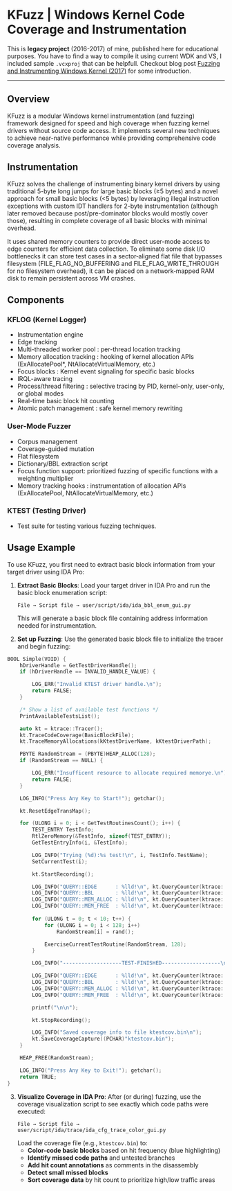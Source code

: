 # KFuzz | Windows Kernel Code Coverage and Instrumentation

This is **legacy project** (2016-2017) of mine, published here for educational purposes. You have to find a way to compile it using current WDK and VS, I included sample `.vcxproj` that can be helpfull. Checkout blog post [Fuzzing and Instrumenting Windows Kernel (2017)](https://defense.sh/oldblog/fuzzing/kernel/2017/04/27/kfuzz-a-fuzzer-story.html) for some introduction.

---

## Overview

KFuzz is a modular Windows kernel instrumentation (and fuzzing) framework designed for speed and high coverage when fuzzing kernel drivers without source code access. It implements several new techniques to achieve near-native performance while providing comprehensive code coverage analysis.

## Instrumentation

KFuzz solves the challenge of instrumenting binary kernel drivers by using traditional 5-byte long jumps for large basic blocks (≥5 bytes) and a novel approach for small basic blocks (<5 bytes) by leveraging illegal instruction exceptions with custom IDT handlers for 2-byte instrumentation (although later removed because post/pre-dominator blocks would mostly cover those), resulting in complete coverage of all basic blocks with minimal overhead.

It uses shared memory counters to provide direct user-mode access to edge counters for efficient data collection. To eliminate some disk I/O bottlenecks it can store test cases in a sector‑aligned flat file that bypasses filesystem (FILE_FLAG_NO_BUFFERING and FILE_FLAG_WRITE_THROUGH for no filesystem overhead), it can be placed on a network‑mapped RAM disk to remain persistent across VM crashes.

## Components

### KFLOG (Kernel Logger)
- Instrumentation engine
- Edge tracking
- Multi-threaded worker pool : per-thread location tracking
- Memory allocation tracking : hooking of kernel allocation APIs (ExAllocatePool*, NtAllocateVirtualMemory, etc.)
- Focus blocks : Kernel event signaling for specific basic blocks 
- IRQL-aware tracing
- Process/thread filtering : selective tracing by PID, kernel-only, user-only, or global modes
- Real-time basic block hit counting
- Atomic patch management : safe kernel memory rewriting

### User-Mode Fuzzer
- Corpus management
- Coverage-guided mutation
- Flat filesystem
- Dictionary/BBL extraction script
- Focus function support: prioritized fuzzing of specific functions with a weighting multiplier
- Memory tracking hooks : instrumentation of allocation APIs (ExAllocatePool, NtAllocateVirtualMemory, etc.)

### KTEST (Testing Driver)
- Test suite for testing various fuzzing techniques.

## Usage Example

To use KFuzz, you first need to extract basic block information from your target driver using IDA Pro:

1. **Extract Basic Blocks**: Load your target driver in IDA Pro and run the basic block enumeration script:
   ```
   File → Script file → user/script/ida/ida_bbl_enum_gui.py
   ```
   This will generate a basic block file containing address information needed for instrumentation.

2. **Set up Fuzzing**: Use the generated basic block file to initialize the tracer and begin fuzzing:

```cpp
BOOL Simple(VOID) {
    hDriverHandle = GetTestDriverHandle();
    if (hDriverHandle == INVALID_HANDLE_VALUE) {

        LOG_ERR("Invalid KTEST driver handle.\n");
        return FALSE;
    }

    /* Show a list of available test functions */
    PrintAvailableTestsList();

    auto kt = ktrace::Tracer();
    kt.TraceCodeCoverage(BasicBlockFile);
    kt.TraceMemoryAllocations(kKtestDriverName, kKtestDriverPath);

    PBYTE RandomStream = (PBYTE)HEAP_ALLOC(128);
    if (RandomStream == NULL) {

        LOG_ERR("Insufficent resource to allocate required memorye.\n");
        return FALSE;
    }

    LOG_INFO("Press Any Key to Start!"); getchar();

    kt.ResetEdgeTransMap();

    for (ULONG i = 0; i < GetTestRoutinesCount(); i++) {
        TEST_ENTRY TestInfo;
        RtlZeroMemory(&TestInfo, sizeof(TEST_ENTRY));
        GetTestEntryInfo(i, &TestInfo);

        LOG_INFO("Trying (%d):%s test!\n", i, TestInfo.TestName);
        SetCurrentTest(i);

        kt.StartRecording();

        LOG_INFO("QUERY::EDGE      : %lld!\n", kt.QueryCounter(ktrace::QUERY::EDGE));
        LOG_INFO("QUERY::BBL       : %lld!\n", kt.QueryCounter(ktrace::QUERY::BBL));
        LOG_INFO("QUERY::MEM_ALLOC : %lld!\n", kt.QueryCounter(ktrace::QUERY::MEMORY_ALLOC));
        LOG_INFO("QUERY::MEM_FREE  : %lld!\n", kt.QueryCounter(ktrace::QUERY::MEMORY_FREE));
        
        for (ULONG t = 0; t < 10; t++) {
            for (ULONG i = 0; i < 128; i++)
                RandomStream[i] = rand();

            ExerciseCurrentTestRoutine(RandomStream, 128);
        }

        LOG_INFO("-------------------TEST-FINISHED-------------------\n");

        LOG_INFO("QUERY::EDGE      : %lld!\n", kt.QueryCounter(ktrace::QUERY::EDGE));
        LOG_INFO("QUERY::BBL       : %lld!\n", kt.QueryCounter(ktrace::QUERY::BBL));
        LOG_INFO("QUERY::MEM_ALLOC : %lld!\n", kt.QueryCounter(ktrace::QUERY::MEMORY_ALLOC));
        LOG_INFO("QUERY::MEM_FREE  : %lld!\n", kt.QueryCounter(ktrace::QUERY::MEMORY_FREE));

        printf("\n\n");

        kt.StopRecording();

        LOG_INFO("Saved coverage info to file ktestcov.bin\n");
        kt.SaveCoverageCapture((PCHAR)"ktestcov.bin");
    }

    HEAP_FREE(RandomStream);

    LOG_INFO("Press Any Key to Exit!"); getchar();
    return TRUE;
}
```

3. **Visualize Coverage in IDA Pro**: After (or during) fuzzing, use the coverage visualization script to see exactly which code paths were executed:
   ```
   File → Script file → user/script/ida/trace/ida_cfg_trace_color_gui.py
   ```
   Load the coverage file (e.g., `ktestcov.bin`) to:
   - **Color-code basic blocks** based on hit frequency (blue highlighting)
   - **Identify missed code paths** and untested branches
   - **Add hit count annotations** as comments in the disassembly
   - **Detect small missed blocks**
   - **Sort coverage data** by hit count to prioritize high/low traffic areas
